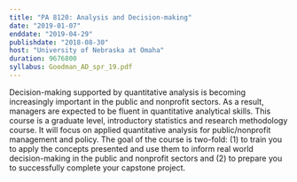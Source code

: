 ```yaml
---
title: "PA 8120: Analysis and Decision-making"
date: "2019-01-07"
enddate: "2019-04-29"
publishdate: "2018-08-30"
host: "University of Nebraska at Omaha"
duration: 9676800
syllabus: Goodman_AD_spr_19.pdf
---
```


Decision-making supported by quantitative analysis is becoming increasingly important in the public and nonprofit sectors. As a result, managers are expected to be fluent in quantitative analytical skills. This course is a graduate level, introductory statistics and research methodology course. It will focus on applied quantitative analysis for public/nonprofit management and policy. The goal of the course is two-fold: (1) to train you to apply the concepts presented and use them to inform real world decision-making in the public and nonprofit sectors and (2) to prepare you to successfully complete your capstone project.
